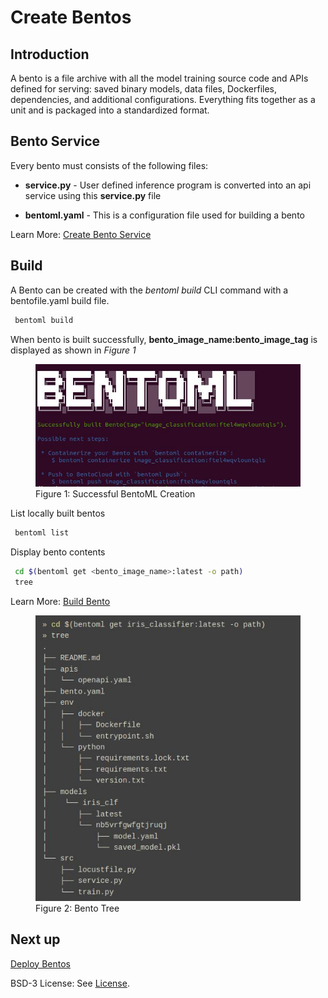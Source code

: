 # Create Bentos

## Introduction

A bento is a file archive with all the model training source code and APIs defined for serving: saved binary models, data files, Dockerfiles, dependencies, and additional configurations. Everything fits together as a unit and is packaged into a standardized format.

## Bento Service

Every bento must consists of the following files:

 - **service.py** - User defined inference program is converted into an api service using this **service.py** file
 
 - **bentoml.yaml** - This is a configuration file used for building a bento

Learn More: [Create Bento Service](https://docs.bentoml.org/en/latest/concepts/service.html)

## Build

A Bento can be created with the *bentoml build* CLI command with a bentofile.yaml build file. 
    
```bash
 bentoml build
```
When bento is built successfully, **bento_image_name:bento_image_tag** is displayed as shown in *Figure 1*
<figure class="figure-image">
<img src="../../images/BentoMLBuild.jpg" alt="Figure 1: Successful BentoML Creation">
<figcaption>Figure 1: Successful BentoML Creation</figcaption>
</figure>

List locally built bentos
    
```bash
 bentoml list
```

Display bento contents
    
```bash
 cd $(bentoml get <bento_image_name>:latest -o path)
 tree
```

Learn More: [Build Bento](https://docs.bentoml.org/en/latest/concepts/bento.html#)


<figure class="figure-image">
<img src="../../images/BentoTree.jpg" alt="Figure 2: Bento Tree">
<figcaption>Figure 2: Bento Tree</figcaption>
</figure>

## Next up
[Deploy Bentos](deploy-bentos.md)

BSD-3 License: See [License](../../LICENSE.md).